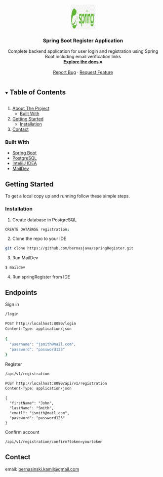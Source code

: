 <!-- PROJECT LOGO -->
<br />
<p align="center">
  <a href="https://github.com/github_username/repo_name">
    <img src="images/logo.png" alt="Logo" width="80" height="80">
  </a>

  <h3 align="center">Spring Boot Register Application</h3>

  <p align="center">
    Complete backend application for user login and registration using Spring Boot including email verification links
    <br />
    <a href="https://github.com/bernasjava/springRegister"><strong>Explore the docs »</strong></a>
    <br />
    <br />
    <a href="https://github.com/bernasjava/springRegister/issues">Report Bug</a>
    ·
    <a href="https://github.com/bernasjava/springRegister/issues">Request Feature</a>
  </p>
</p>



<!-- TABLE OF CONTENTS -->
<details open="open">
  <summary><h2 style="display: inline-block">Table of Contents</h2></summary>
  <ol>
    <li>
      <a href="#about-the-project">About The Project</a>
      <ul>
        <li><a href="#built-with">Built With</a></li>
      </ul>
    </li>
    <li>
      <a href="#getting-started">Getting Started</a>
      <ul>
        <li><a href="#installation">Installation</a></li>
      </ul>
    </li>
    <li><a href="#contact">Contact</a></li>
  </ol>
</details>

### Built With

* [Spring Boot](https://spring.io/projects/spring-boot)
* [PostgreSQL](https://www.postgresql.org/)
* [InteliiJ IDEA](https://www.jetbrains.com/idea)
* [MailDev](https://github.com/maildev/maildev)



<!-- GETTING STARTED -->
## Getting Started

To get a local copy up and running follow these simple steps.

### Installation

1. Create database in PostgreSQL
```sh
CREATE DATABASE registration;
```

2. Clone the repo to your IDE
```sh
git clone https://github.com/bernasjava/springRegister.git
```
3. Run MailDev
```sh
$ maildev
```

4. Run springRegister from IDE



<!-- USAGE EXAMPLES -->
## Endpoints

Sign in
```sh
/login
```
```sh
POST http://localhost:8080/login
Content-Type: application/json

{
  "username": "jsmith@mail.com",
  "password": "password123"
}
```

Register
```sh
/api/v1/registration
```
```
POST http://localhost:8080/api/v1/registration
Content-Type: application/json

{
  "firstName": "John",
  "lastName": "Smith",
  "email": "jsmith@mail.com",
  "password": "password123"
}
```

Confirm account
```sh
/api/v1/registration/confirm?token=yourtoken
```


<!-- CONTACT -->
## Contact

email: bernasinski.kamil@gmail.com


<!-- MARKDOWN LINKS & IMAGES -->
<!-- https://www.markdownguide.org/basic-syntax/#reference-style-links -->
[contributors-shield]: https://img.shields.io/github/contributors/github_username/repo.svg?style=for-the-badge
[contributors-url]: https://github.com/github_username/repo/graphs/contributors
[forks-shield]: https://img.shields.io/github/forks/github_username/repo.svg?style=for-the-badge
[forks-url]: https://github.com/github_username/repo/network/members
[stars-shield]: https://img.shields.io/github/stars/github_username/repo.svg?style=for-the-badge
[stars-url]: https://github.com/github_username/repo/stargazers
[issues-shield]: https://img.shields.io/github/issues/github_username/repo.svg?style=for-the-badge
[issues-url]: https://github.com/github_username/repo/issues
[license-shield]: https://img.shields.io/github/license/github_username/repo.svg?style=for-the-badge
[license-url]: https://github.com/github_username/repo/blob/master/LICENSE.txt
[linkedin-shield]: https://img.shields.io/badge/-LinkedIn-black.svg?style=for-the-badge&logo=linkedin&colorB=555
[linkedin-url]: https://www.linkedin.com/in/kamil-bernasi%C5%84ski-6992611b2/
